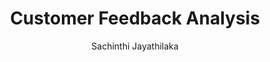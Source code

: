 ---
is_programmatic_layout_7: true
draft: false
title: "Customer Feedback Analysis"
snippet: "Customer Feedback Analysis"
image:
  src: /images/pseo/customer-feedback-analysis.jpg
  alt: "Feedback analysis, project template, project management, team collaboration, productivity, task management"
publishDate: 2024-12-30
category: ""
author: "Sachinthi Jayathilaka"
tags:
  - "Teamplates"
  - "ProjectManagement"
  - "Team"
  - "Collaboration"
useCase: "Feedback analysis"
labels: ["Feedback Collection","Data Cleaning","Analysis","Reporting","Action Planning"]
phases: ["Planning & Setup","Data Collection","Data Preparation","Data Analysis","Reporting & Insights","Implementation & Follow-up"]
tasks: ["Define objectives and goals for the feedback analysis project","Identify and prioritize customer feedback","Develop and distribute surveys or feedback forms to target audience","Collect and compile customer feedback data from all sources","Clean and organize feedback data to prepare it for analysis","Categorize and tag feedback based on themes, sentiment, and relevance","Perform quantitative and qualitative analysis to identify key trends","Create a report summarizing insights, patterns, and recommended actions" ]
description: "This template is designed to streamline the collection, analysis, and interpretation of customer feedback. It helps teams identify trends, assess customer satisfaction, and uncover actionable insights for product or service improvement."
related: ["event-planning","market-research","video-production","email-marketing"]
---